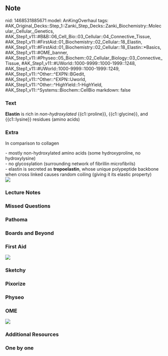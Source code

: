 ## Note
nid: 1468531885671
model: AnKingOverhaul
tags: #AK_Original_Decks::Step_1::Zanki_Step_Decks::Zanki_Biochemistry::Molecular,_Cellular,_Genetics, #AK_Step1_v11::#B&B::06_Cell_Bio::03_Cellular::04_Connective_Tissue, #AK_Step1_v11::#FirstAid::01_Biochemistry::02_Cellular::18_Elastin, #AK_Step1_v11::#FirstAid::01_Biochemistry::02_Cellular::18_Elastin::*Basics, #AK_Step1_v11::#OME_banner, #AK_Step1_v11::#Physeo::05_Biochem::02_Cellular_Biology::03_Connective_Tissue, #AK_Step1_v11::#UWorld::1000-9999::1000-1999::1248, #AK_Step1_v11::#UWorld::1000-9999::1000-1999::1249, #AK_Step1_v11::^Other::^EXPN::BGedit, #AK_Step1_v11::^Other::^EXPN::Uworld, #AK_Step1_v11::^Other::^HighYield::1-HighYield, #AK_Step1_v11::^Systems::Biochem::CellBio
markdown: false

### Text
<div>
  <b>Elastin</b> is rich in <i>non-hydroxylated</i>
  {{c1::proline}}, {{c1::glycine}}, and {{c1::lysine}} residues
  (amino acids)
</div>

### Extra
In comparison to collagen
<div>
  <div>
    - mostly non-hydroxylated amino acids (some hydroxyproline, no
    hydroxylysine)
  </div>
  <div>
    - no glycosylation (surrounding network of fibrillin
    microfibrils)
  </div>
  <div>
    - elastin is secreted as <b>tropoelastin</b>, whose unique
    polypeptide backbone when cross linked causes random coiling
    (giving it its elastic property)
  </div>
</div>
<div><img src="paste-43916040601601.jpg"></div>

### Lecture Notes


### Missed Questions


### Pathoma


### Boards and Beyond


### First Aid
<img src="tmpYogghJ.png">

### Sketchy


### Pixorize


### Physeo


### OME
<div class="ome-widget">
  <a href="https://onlinemeded.org?ref=anki"><img src=
  "_OME_AnkiFlashcards_General_3.png"></a>
</div>

### Additional Resources


### One by one


